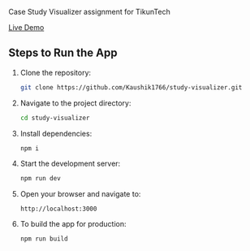 Case Study Visualizer assignment for TikunTech

[Live Demo](https://study-visualizer-assignment.vercel.app/)

## Steps to Run the App

1. Clone the repository:
    ```bash
    git clone https://github.com/Kaushik1766/study-visualizer.git
    ```

2. Navigate to the project directory:
    ```bash
    cd study-visualizer
    ```

3. Install dependencies:
    ```bash
    npm i
    ```

4. Start the development server:
    ```bash
    npm run dev
    ```

5. Open your browser and navigate to:
    ```
    http://localhost:3000
    ```

6. To build the app for production:
    ```bash
    npm run build
    ```